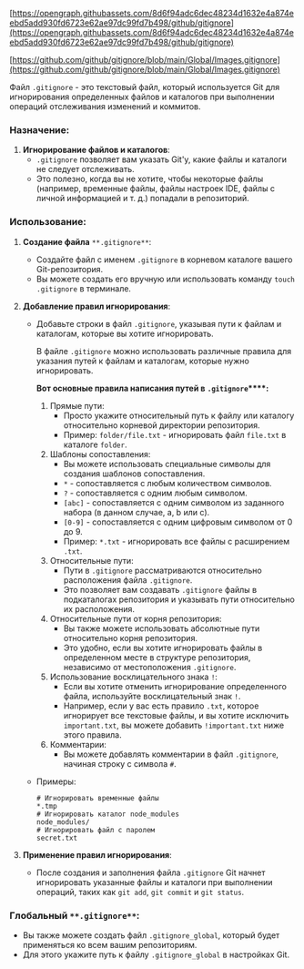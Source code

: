 [https://opengraph.githubassets.com/8d6f94adc6dec48234d1632e4a874eebd5add930fd6723e62ae97dc99fd7b498/github/gitignore](https://opengraph.githubassets.com/8d6f94adc6dec48234d1632e4a874eebd5add930fd6723e62ae97dc99fd7b498/github/gitignore)

[https://github.com/github/gitignore/blob/main/Global/Images.gitignore](https://github.com/github/gitignore/blob/main/Global/Images.gitignore)

Файл `.gitignore` - это текстовый файл, который используется Git для игнорирования определенных файлов и каталогов при выполнении операций отслеживания изменений и коммитов.

### **Назначение:**

1. **Игнорирование файлов и каталогов**:
    - `.gitignore` позволяет вам указать Git'у, какие файлы и каталоги не следует отслеживать.
    - Это полезно, когда вы не хотите, чтобы некоторые файлы (например, временные файлы, файлы настроек IDE, файлы с личной информацией и т. д.) попадали в репозиторий.

### **Использование:**

1. **Создание файла** `**.gitignore**`:
    - Создайте файл с именем `.gitignore` в корневом каталоге вашего Git-репозитория.
    - Вы можете создать его вручную или использовать команду `touch .gitignore` в терминале.
2. **Добавление правил игнорирования**:
    - Добавьте строки в файл `.gitignore`, указывая пути к файлам и каталогам, которые вы хотите игнорировать.
        
        В файле `.gitignore` можно использовать различные правила для указания путей к файлам и каталогам, которые нужно игнорировать.
        
        **Вот основные правила написания путей в** **`.gitignore`****:**
        
        1. Прямые пути:
            - Просто укажите относительный путь к файлу или каталогу относительно корневой директории репозитория.
            - Пример: `folder/file.txt` - игнорировать файл `file.txt` в каталоге `folder`.
        2. Шаблоны сопоставления:
            - Вы можете использовать специальные символы для создания шаблонов сопоставления.
            - `*` - сопоставляется с любым количеством символов.
            - `?` - сопоставляется с одним любым символом.
            - `[abc]` - сопоставляется с одним символом из заданного набора (в данном случае, a, b или c).
            - `[0-9]` - сопоставляется с одним цифровым символом от 0 до 9.
            - Пример: `*.txt` - игнорировать все файлы с расширением `.txt`.
        3. Относительные пути:
            - Пути в `.gitignore` рассматриваются относительно расположения файла `.gitignore`.
            - Это позволяет вам создавать `.gitignore` файлы в подкаталогах репозитория и указывать пути относительно их расположения.
        4. Относительные пути от корня репозитория:
            - Вы также можете использовать абсолютные пути относительно корня репозитория.
            - Это удобно, если вы хотите игнорировать файлы в определенном месте в структуре репозитория, независимо от местоположения `.gitignore`.
        5. Использование восклицательного знака `!`:
            - Если вы хотите отменить игнорирование определенного файла, используйте восклицательный знак `!`.
            - Например, если у вас есть правило `.txt`, которое игнорирует все текстовые файлы, и вы хотите исключить `important.txt`, вы можете добавить `!important.txt` ниже этого правила.
        6. Комментарии:
            - Вы можете добавлять комментарии в файл `.gitignore`, начиная строку с символа `#`.
    - Примеры:
        
        ```Shell
        # Игнорировать временные файлы
        *.tmp
        # Игнорировать каталог node_modules
        node_modules/
        # Игнорировать файл с паролем
        secret.txt
        ```
        
3. **Применение правил игнорирования**:
    - После создания и заполнения файла `.gitignore` Git начнет игнорировать указанные файлы и каталоги при выполнении операций, таких как `git add`, `git commit` и `git status`.

### **Глобальный** `**.gitignore**`:

- Вы также можете создать файл `.gitignore_global`, который будет применяться ко всем вашим репозиториям.
- Для этого укажите путь к файлу `.gitignore_global` в настройках Git.
<div class="page-break" style="page-break-before: always;"></div>